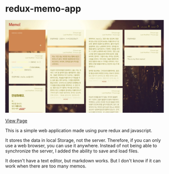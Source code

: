 # redux-memo-app


![preview](./preview.jpg)



[View Page](https://d-dlzndi.github.io/redux-memo-app/)



This is a simple web application made using pure redux and javascript.

It stores the data in local Storage, not the server.
Therefore, if you can only use a web browser, you can use it anywhere.
Instead of not being able to synchronize the server, I added the ability to save and load files.

It doesn't have a text editor, but markdown works.
But I don't know if it can work when there are too many memos.
